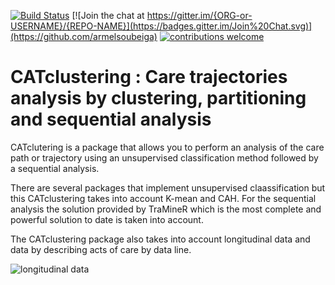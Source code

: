 [![Build Status](https://travis-ci.org/Payum/Payum.png?branch=master)](https://travis-ci.org/armelsoubeiga/CATclustering)
[![Join the chat at https://gitter.im/{ORG-or-USERNAME}/{REPO-NAME}](https://badges.gitter.im/Join%20Chat.svg)](https://github.com/armelsoubeiga)
[![contributions welcome](https://img.shields.io/badge/contributions-welcome-brightgreen.svg?style=flat)](https://github.com/armelsoubeiga/CATclustering/edit/master/README.md)

# CATclustering : Care trajectories analysis by clustering, partitioning and sequential analysis

CATclutering is a package that allows you to perform an analysis of the care path or trajectory using an unsupervised classification method followed by a sequential analysis.

There are several packages that implement unsupervised claassification but this CATclustering takes into account K-mean and CAH. For the sequential analysis the solution provided by TraMineR which is the most complete and powerful solution to date is taken into account.

The CATclustering package also takes into account longitudinal data and data by describing acts of care by data line.

![longitudinal data](https://raw.github.com/armelsoubeiga/CATclustering/blob/master/img/table2.PNG)
